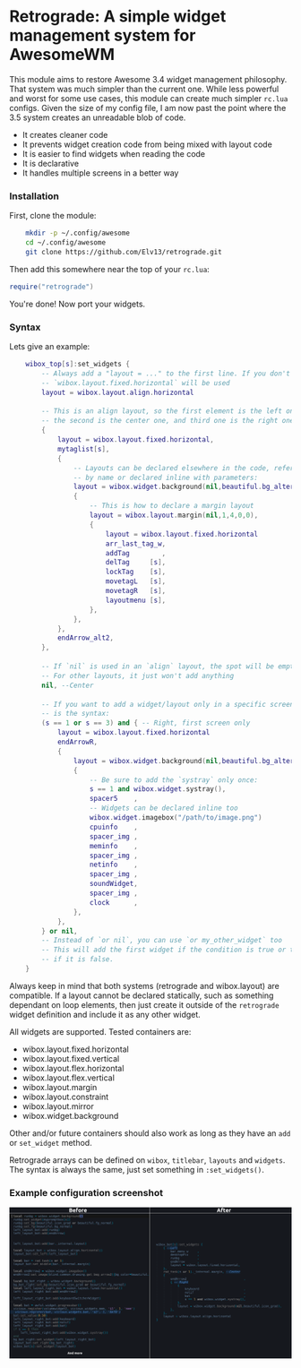 Retrograde: A simple widget management system for AwesomeWM
==========================================================

This module aims to restore Awesome 3.4 widget management philosophy. That system
was much simpler than the current one. While less powerful and worst for some
use cases, this module can create much simpler `rc.lua` configs. Given the size of my
config file, I am now past the point where the 3.5 system creates an unreadable blob of code.

 * It creates cleaner code
 * It prevents widget creation code from being mixed with layout code
 * It is easier to find widgets when reading the code
 * It is declarative
 * It handles multiple screens in a better way

### Installation

First, clone the module:

```sh
    mkdir -p ~/.config/awesome
    cd ~/.config/awesome
    git clone https://github.com/Elv13/retrograde.git
```

Then add this somewhere near the top of your `rc.lua`:

```lua
require("retrograde")
```

You're done! Now port your widgets.

### Syntax

Lets give an example:

```lua
    wibox_top[s]:set_widgets {
        -- Always add a "layout = ..." to the first line. If you don't
        -- `wibox.layout.fixed.horizontal` will be used
        layout = wibox.layout.align.horizontal

        -- This is an align layout, so the first element is the left one,
        -- the second is the center one, and third one is the right one
        {
            layout = wibox.layout.fixed.horizontal,
            mytaglist[s],
            {
                -- Layouts can be declared elsewhere in the code, referenced
                -- by name or declared inline with parameters:
                layout = wibox.widget.background(nil,beautiful.bg_alternate),
                {
                    -- This is how to declare a margin layout
                    layout = wibox.layout.margin(nil,1,4,0,0),
                    {
                        layout = wibox.layout.fixed.horizontal
                        arr_last_tag_w,
                        addTag        ,
                        delTag     [s],
                        lockTag    [s],
                        movetagL   [s],
                        movetagR   [s],
                        layoutmenu [s],
                    },
                },
            },
            endArrow_alt2,
        },

        -- If `nil` is used in an `align` layout, the spot will be empty.
        -- For other layouts, it just won't add anything
        nil, --Center

        -- If you want to add a widget/layout only in a specific screen, this
        -- is the syntax:
        (s == 1 or s == 3) and { -- Right, first screen only
            layout = wibox.layout.fixed.horizontal
            endArrowR,
            {
                layout = wibox.widget.background(nil,beautiful.bg_alternate),
                {
                    -- Be sure to add the `systray` only once:
                    s == 1 and wibox.widget.systray(),
                    spacer5    ,
                    -- Widgets can be declared inline too
                    wibox.widget.imagebox("/path/to/image.png")
                    cpuinfo    ,
                    spacer_img ,
                    meminfo    ,
                    spacer_img ,
                    netinfo    ,
                    spacer_img ,
                    soundWidget,
                    spacer_img ,
                    clock      ,
                },
            },
        } or nil,
        -- Instead of `or nil`, you can use `or my_other_widget` too
        -- This will add the first widget if the condition is true or the second
        -- if it is false.
    }
```

Always keep in mind that both systems (retrograde and wibox.layout) are compatible.
If a layout cannot be declared statically, such as something dependant on loop
elements, then just create it outside of the `retrograde` widget definition and
include it as any other widget.

All widgets are supported. Tested containers are:

 * wibox.layout.fixed.horizontal
 * wibox.layout.fixed.vertical
 * wibox.layout.flex.horizontal
 * wibox.layout.flex.vertical
 * wibox.layout.margin
 * wibox.layout.constraint
 * wibox.layout.mirror
 * wibox.widget.background

Other and/or future containers should also work as long as they have an `add`
or `set_widget` method.

Retrograde arrays can be defined on `wibox`, `titlebar`, `layouts` and `widgets`.
The syntax is always the same, just set something in `:set_widgets()`.

### Example configuration screenshot

[![Nicer](https://raw.githubusercontent.com/Elv13/retrograde/master/screenshot.png)](https://raw.githubusercontent.com/Elv13/retrograde/master/screenshot.png)
